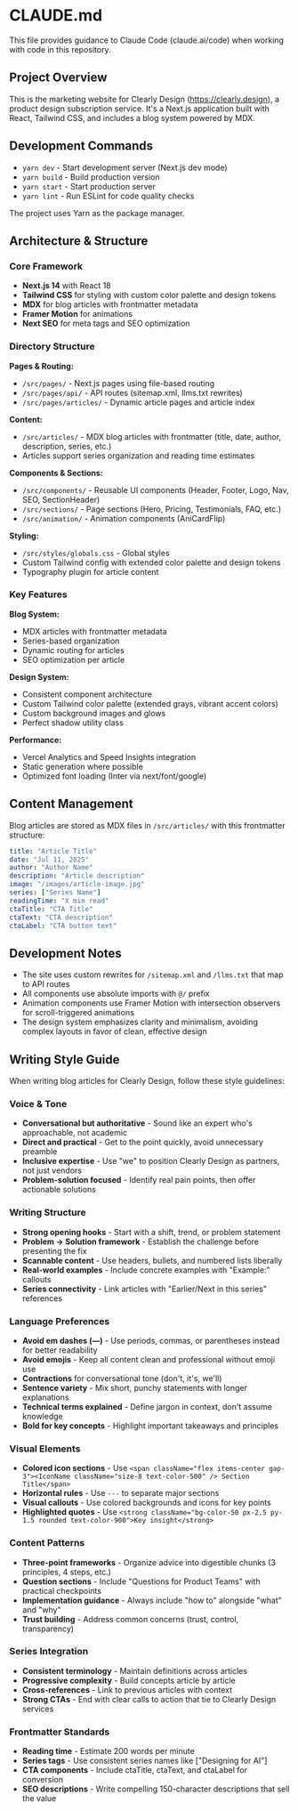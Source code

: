 # CLAUDE.md

This file provides guidance to Claude Code (claude.ai/code) when working with code in this repository.

## Project Overview

This is the marketing website for Clearly Design (https://clearly.design), a product design subscription service. It's a Next.js application built with React, Tailwind CSS, and includes a blog system powered by MDX.

## Development Commands

- `yarn dev` - Start development server (Next.js dev mode)
- `yarn build` - Build production version
- `yarn start` - Start production server
- `yarn lint` - Run ESLint for code quality checks

The project uses Yarn as the package manager.

## Architecture & Structure

### Core Framework
- **Next.js 14** with React 18
- **Tailwind CSS** for styling with custom color palette and design tokens
- **MDX** for blog articles with frontmatter metadata
- **Framer Motion** for animations
- **Next SEO** for meta tags and SEO optimization

### Directory Structure

**Pages & Routing:**
- `/src/pages/` - Next.js pages using file-based routing
- `/src/pages/api/` - API routes (sitemap.xml, llms.txt rewrites)
- `/src/pages/articles/` - Dynamic article pages and article index

**Content:**
- `/src/articles/` - MDX blog articles with frontmatter (title, date, author, description, series, etc.)
- Articles support series organization and reading time estimates

**Components & Sections:**
- `/src/components/` - Reusable UI components (Header, Footer, Logo, Nav, SEO, SectionHeader)
- `/src/sections/` - Page sections (Hero, Pricing, Testimonials, FAQ, etc.)
- `/src/animation/` - Animation components (AniCardFlip)

**Styling:**
- `/src/styles/globals.css` - Global styles
- Custom Tailwind config with extended color palette and design tokens
- Typography plugin for article content

### Key Features

**Blog System:**
- MDX articles with frontmatter metadata
- Series-based organization
- Dynamic routing for articles
- SEO optimization per article

**Design System:**
- Consistent component architecture
- Custom Tailwind color palette (extended grays, vibrant accent colors)
- Custom background images and glows
- Perfect shadow utility class

**Performance:**
- Vercel Analytics and Speed Insights integration
- Static generation where possible
- Optimized font loading (Inter via next/font/google)

## Content Management

Blog articles are stored as MDX files in `/src/articles/` with this frontmatter structure:
```yaml
title: "Article Title"
date: "Jul 11, 2025"
author: "Author Name"
description: "Article description"
image: "/images/article-image.jpg"
series: ["Series Name"]
readingTime: "X min read"
ctaTitle: "CTA Title"
ctaText: "CTA description"
ctaLabel: "CTA button text"
```

## Development Notes

- The site uses custom rewrites for `/sitemap.xml` and `/llms.txt` that map to API routes
- All components use absolute imports with `@/` prefix
- Animation components use Framer Motion with intersection observers for scroll-triggered animations
- The design system emphasizes clarity and minimalism, avoiding complex layouts in favor of clean, effective design

## Writing Style Guide

When writing blog articles for Clearly Design, follow these style guidelines:

### Voice & Tone
- **Conversational but authoritative** - Sound like an expert who's approachable, not academic
- **Direct and practical** - Get to the point quickly, avoid unnecessary preamble
- **Inclusive expertise** - Use "we" to position Clearly Design as partners, not just vendors
- **Problem-solution focused** - Identify real pain points, then offer actionable solutions

### Writing Structure
- **Strong opening hooks** - Start with a shift, trend, or problem statement
- **Problem → Solution framework** - Establish the challenge before presenting the fix
- **Scannable content** - Use headers, bullets, and numbered lists liberally
- **Real-world examples** - Include concrete examples with "Example:" callouts
- **Series connectivity** - Link articles with "Earlier/Next in this series" references

### Language Preferences
- **Avoid em dashes (—)** - Use periods, commas, or parentheses instead for better readability
- **Avoid emojis** - Keep all content clean and professional without emoji use
- **Contractions** for conversational tone (don't, it's, we'll)
- **Sentence variety** - Mix short, punchy statements with longer explanations
- **Technical terms explained** - Define jargon in context, don't assume knowledge
- **Bold for key concepts** - Highlight important takeaways and principles

### Visual Elements
- **Colored icon sections** - Use `<span className="flex items-center gap-3"><IconName className="size-8 text-color-500" /> Section Title</span>`
- **Horizontal rules** - Use `---` to separate major sections
- **Visual callouts** - Use colored backgrounds and icons for key points
- **Highlighted quotes** - Use `<strong className="bg-color-50 px-2.5 py-1.5 rounded text-color-900">Key insight</strong>`

### Content Patterns
- **Three-point frameworks** - Organize advice into digestible chunks (3 principles, 4 steps, etc.)
- **Question sections** - Include "Questions for Product Teams" with practical checkpoints
- **Implementation guidance** - Always include "how to" alongside "what" and "why"
- **Trust building** - Address common concerns (trust, control, transparency)

### Series Integration
- **Consistent terminology** - Maintain definitions across articles
- **Progressive complexity** - Build concepts article by article
- **Cross-references** - Link to previous articles with context
- **Strong CTAs** - End with clear calls to action that tie to Clearly Design services

### Frontmatter Standards
- **Reading time** - Estimate 200 words per minute
- **Series tags** - Use consistent series names like ["Designing for AI"]
- **CTA components** - Include ctaTitle, ctaText, and ctaLabel for conversion
- **SEO descriptions** - Write compelling 150-character descriptions that sell the value